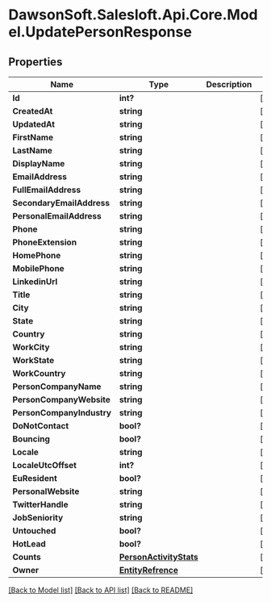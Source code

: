 # DawsonSoft.Salesloft.Api.Core.Model.UpdatePersonResponse

## Properties

Name | Type | Description | Notes
------------ | ------------- | ------------- | -------------
**Id** | **int?** |  | [optional] 
**CreatedAt** | **string** |  | [optional] 
**UpdatedAt** | **string** |  | [optional] 
**FirstName** | **string** |  | [optional] 
**LastName** | **string** |  | [optional] 
**DisplayName** | **string** |  | [optional] 
**EmailAddress** | **string** |  | [optional] 
**FullEmailAddress** | **string** |  | [optional] 
**SecondaryEmailAddress** | **string** |  | [optional] 
**PersonalEmailAddress** | **string** |  | [optional] 
**Phone** | **string** |  | [optional] 
**PhoneExtension** | **string** |  | [optional] 
**HomePhone** | **string** |  | [optional] 
**MobilePhone** | **string** |  | [optional] 
**LinkedinUrl** | **string** |  | [optional] 
**Title** | **string** |  | [optional] 
**City** | **string** |  | [optional] 
**State** | **string** |  | [optional] 
**Country** | **string** |  | [optional] 
**WorkCity** | **string** |  | [optional] 
**WorkState** | **string** |  | [optional] 
**WorkCountry** | **string** |  | [optional] 
**PersonCompanyName** | **string** |  | [optional] 
**PersonCompanyWebsite** | **string** |  | [optional] 
**PersonCompanyIndustry** | **string** |  | [optional] 
**DoNotContact** | **bool?** |  | [optional] 
**Bouncing** | **bool?** |  | [optional] 
**Locale** | **string** |  | [optional] 
**LocaleUtcOffset** | **int?** |  | [optional] 
**EuResident** | **bool?** |  | [optional] 
**PersonalWebsite** | **string** |  | [optional] 
**TwitterHandle** | **string** |  | [optional] 
**JobSeniority** | **string** |  | [optional] 
**Untouched** | **bool?** |  | [optional] 
**HotLead** | **bool?** |  | [optional] 
**Counts** | [**PersonActivityStats**](PersonActivityStats.md) |  | [optional] 
**Owner** | [**EntityRefrence**](EntityRefrence.md) |  | [optional] 

[[Back to Model list]](../README.md#documentation-for-models) [[Back to API list]](../README.md#documentation-for-api-endpoints) [[Back to README]](../README.md)

